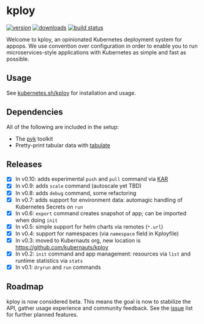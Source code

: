 # kploy

[![version](https://img.shields.io/pypi/v/kploy.svg)](https://pypi.python.org/pypi/kploy/)
[![downloads](https://img.shields.io/pypi/dm/kploy.svg)](https://pypi.python.org/pypi/kploy/)
[![build status](https://travis-ci.org/kubernauts/kploy.svg?branch=master)](https://travis-ci.org/kubernauts/kploy)

Welcome to kploy, an opinionated Kubernetes deployment system for appops.
We use convention over configuration in order to enable you to run 
microservices-style applications with Kubernetes as simple and fast as possible.

## Usage

See [kubernetes.sh/kploy](http://kubernetes.sh/kploy/) for installation and usage.

## Dependencies

All of the following are included in the setup:

* The [pyk](https://github.com/kubernauts/pyk) toolkit
* Pretty-print tabular data with [tabulate](https://pypi.python.org/pypi/tabulate)

## Releases

- [x] In v0.10: adds experimental `push` and `pull` command via [KAR](https://github.com/kubernauts/kploy.net)
- [x] In v0.9: adds `scale` command (autoscale yet TBD)
- [x] In v0.8: adds `debug` command, some refactoring
- [x] In v0.7: adds support for environment data: automagic handling of Kubernetes Secrets on `run`
- [x] In v0.6: `export` command creates snapshot of app; can be imported when doing `init`
- [x] In v0.5: simple support for helm charts via remotes (`*.url`)
- [x] In v0.4: support for namespaces (via `namespace` field in Kployfile)
- [x] In v0.3: moved to Kubernauts org, new location is https://github.com/kubernauts/kploy 
- [x] In v0.2: `init` command and app management: resources via `list` and runtime statistics via `stats`
- [x] In v0.1: `dryrun` and `run` commands

## Roadmap

kploy is now considered beta. This means the goal is now to stabilize the API, gather usage experience
and community feedback. See the [issue](https://github.com/kubernauts/kploy/issues) list for further 
planned features.